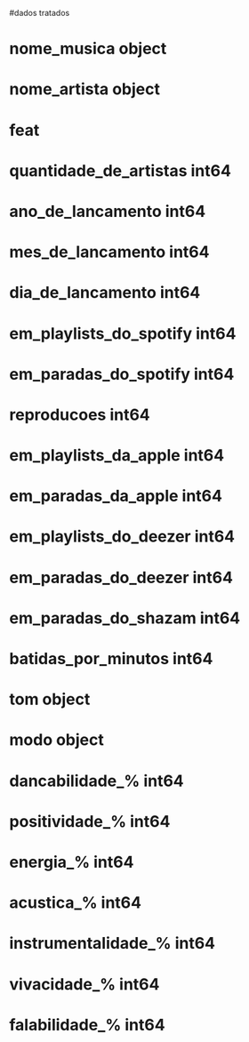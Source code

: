#dados tratados 
# nome_musica                object
# nome_artista               object
# feat                                  
# quantidade_de_artistas      int64
# ano_de_lancamento           int64
# mes_de_lancamento           int64
# dia_de_lancamento           int64
# em_playlists_do_spotify     int64
# em_paradas_do_spotify       int64
# reproducoes                 int64
# em_playlists_da_apple       int64
# em_paradas_da_apple         int64
# em_playlists_do_deezer      int64
# em_paradas_do_deezer        int64
# em_paradas_do_shazam        int64
# batidas_por_minutos         int64
# tom                        object
# modo                       object
# dancabilidade_%             int64
# positividade_%              int64
# energia_%                   int64
# acustica_%                  int64
# instrumentalidade_%         int64
# vivacidade_%                int64
# falabilidade_%              int64